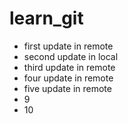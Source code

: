 # learn_git

- first update in remote
- second update in local
- third update in remote
- four update in remote
- five update in remote
- 9
- 10
